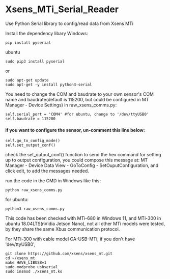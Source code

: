 # Xsens_MTi_Serial_Reader
Use Python Serial library to config/read data from Xsens MTi

Install the dependency libary
Windows:
```
pip install pyserial
```

ubuntu
```
sudo pip3 install pyserial
```
or
```
sudo apt-get update
sudo apt-get -y install python3-serial
```

You need to change the COM and baudrate to your own sensor's COM name and baudrate(default is 115200, but could be configured in MT Manager - Device Settings) in raw_xsens_comms.py:
```
self.serial_port = 'COM4' #for ubuntu, change to '/dev/ttyUSB0'
self.baudrate = 115200
```

#### if you want to configure the sensor, un-comment this line below:
```
self.go_to_config_mode()
self.set_output_conf()
```

check the set_output_conf() function to send the hex command for setting up to output configuration, you could compose this message at:
MT Manager - Device Data View - GoToConfig - SetOuputConfiguration, and click edit, to add the messages needed.


run the code in the CMD in Windows like this:
```
python raw_xsens_comms.py
```
for ubuntu:
```
python3 raw_xsens_comms.py
```



This code has been checked with MTi-680 in Windows 11, and MTi-300 in ubuntu 18.04LTS(nVidia Jetson Nano),  not all other MTi models were tested, by they share the same Xbus communication protocol.

For MTi-300 with cable model CA-USB-MTi, if you don't have 'dev/ttyUSB0', 
```
git clone https://github.com/xsens/xsens_mt.git
cd ~/xsens_mt
make HAVE_LIBUSB=1
sudo modprobe usbserial
sudo insmod ./xsens_mt.ko
```
